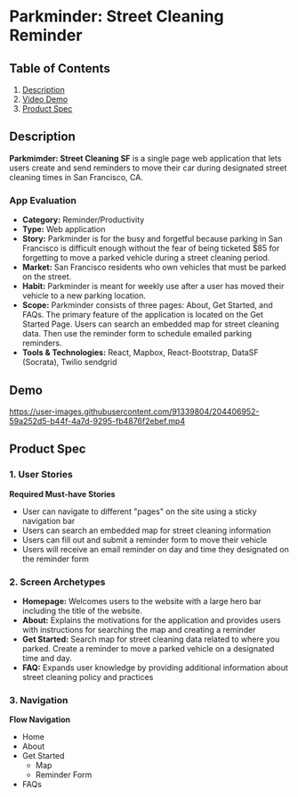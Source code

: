 # Parkminder: Street Cleaning Reminder

## Table of Contents
1. [Description](#Description)
2. [Video Demo](#Demo)
3. [Product Spec](#Product-Spec)

## Description
**Parkmimder: Street Cleaning SF** is a single page web application that lets users create and send reminders to move their car during designated street cleaning times in San Francisco, CA.

### App Evaluation
- **Category:** Reminder/Productivity
- **Type:** Web application
- **Story:** Parkminder is for the busy and forgetful because parking in San Francisco is difficult enough without the fear of being ticketed $85 for forgetting to move a parked vehicle during a street cleaning period. 
- **Market:** San Francisco residents who own vehicles that must be parked on the street.
- **Habit:** Parkminder is meant for weekly use after a user has moved their vehicle to a new parking location.
- **Scope:** Parkminder consists of three pages: About, Get Started, and FAQs. The primary feature of the application is located on the Get Started Page. Users can search an embedded map for street cleaning data. Then use the reminder form to schedule emailed parking reminders. 
- **Tools & Technologies:** React, Mapbox, React-Bootstrap, DataSF (Socrata), Twilio sendgrid 

## Demo
https://user-images.githubusercontent.com/91339804/204406952-59a252d5-b44f-4a7d-9295-fb4876f2ebef.mp4

## Product Spec

### 1. User Stories 

**Required Must-have Stories**

* User can navigate to different "pages" on the site using a sticky navigation bar
* Users can search an embedded map for street cleaning information
* Users can fill out and submit a reminder form to move their vehicle
* Users will receive an email reminder on  day and time they designated on the reminder form


### 2. Screen Archetypes

* **Homepage:** Welcomes users to the website with a large hero bar including the title of the website. 
* **About:** Explains the motivations for the application and provides users with instructions for searching the map and creating a reminder
* **Get Started:** Search map for street cleaning data related to where you parked. Create a reminder to move a parked vehicle on a designated time and day.
* **FAQ:** Expands user knowledge by providing additional information about street cleaning policy and practices 

### 3. Navigation

**Flow Navigation**
* Home
* About
* Get Started
   * Map
   * Reminder Form
* FAQs
